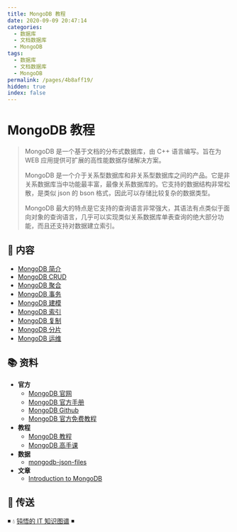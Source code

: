 ```yaml
---
title: MongoDB 教程
date: 2020-09-09 20:47:14
categories:
  - 数据库
  - 文档数据库
  - MongoDB
tags:
  - 数据库
  - 文档数据库
  - MongoDB
permalink: /pages/4b8aff19/
hidden: true
index: false
---
```


# MongoDB 教程

> MongoDB 是一个基于文档的分布式数据库，由 C++ 语言编写。旨在为 WEB 应用提供可扩展的高性能数据存储解决方案。
>
> MongoDB 是一个介于关系型数据库和非关系型数据库之间的产品。它是非关系数据库当中功能最丰富，最像关系数据库的。它支持的数据结构非常松散，是类似 json 的 bson 格式，因此可以存储比较复杂的数据类型。
>
> MongoDB 最大的特点是它支持的查询语言非常强大，其语法有点类似于面向对象的查询语言，几乎可以实现类似关系数据库单表查询的绝大部分功能，而且还支持对数据建立索引。

## 📖 内容

- [MongoDB 简介](MongoDB_简介.md)
- [MongoDB CRUD](MongoDB_CRUD.md)
- [MongoDB 聚合](MongoDB_聚合.md)
- [MongoDB 事务](MongoDB_事务.md)
- [MongoDB 建模](MongoDB_建模.md)
- [MongoDB 索引](MongoDB_索引.md)
- [MongoDB 复制](MongoDB_复制.md)
- [MongoDB 分片](MongoDB_分片.md)
- [MongoDB 运维](MongoDB_运维.md)

## 📚 资料

- **官方**
  - [MongoDB 官网](https://www.mongodb.com/)
  - [MongoDB 官方手册](https://www.mongodb.com/zh-cn/docs/manual/)
  - [MongoDB Github](https://github.com/mongodb/mongo)
  - [MongoDB 官方免费教程](https://university.mongodb.com/)
- **教程**
  - [MongoDB 教程](https://www.runoob.com/mongodb/mongodb-tutorial.html)
  - [MongoDB 高手课](https://time.geekbang.org/course/intro/100040001)
- **数据**
  - [mongodb-json-files](https://github.com/ozlerhakan/mongodb-json-files)
- **文章**
  - [Introduction to MongoDB](https://www.slideshare.net/mdirolf/introduction-to-mongodb)

## 🚪 传送

◾ 💧 [钝悟的 IT 知识图谱](https://dunwu.github.io/waterdrop/) ◾
